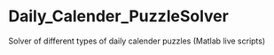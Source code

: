 # Daily_Calender_PuzzleSolver
Solver of different types of daily calender puzzles (Matlab live scripts)
